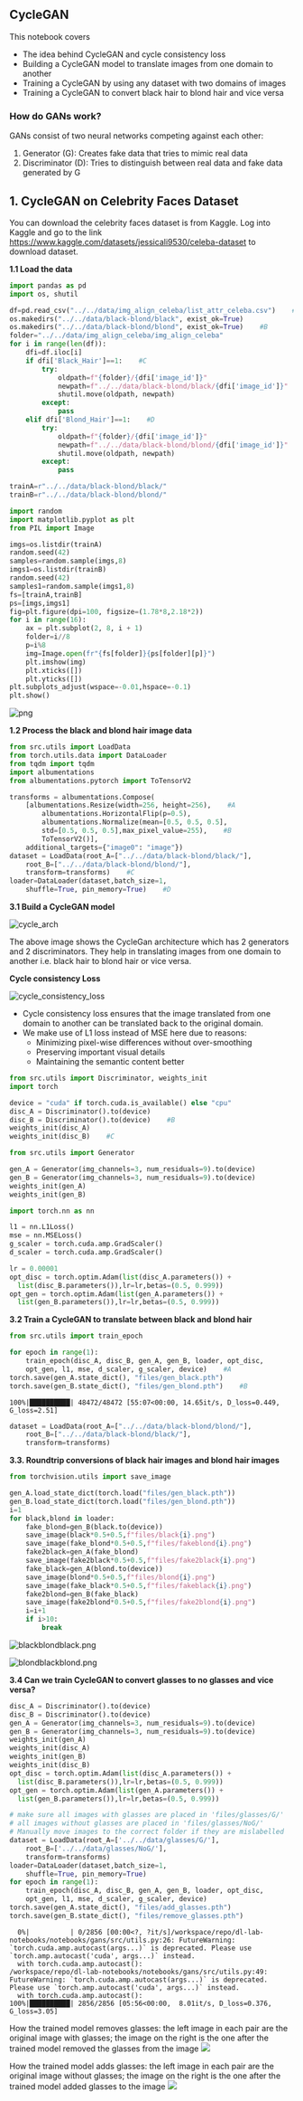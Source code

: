 ## CycleGAN

This notebook covers
* The idea behind CycleGAN and cycle consistency loss 
* Building a CycleGAN model to translate images from one domain to another 
* Training a CycleGAN by using any dataset with two domains of images
* Training a CycleGAN to convert black hair to blond hair and vice versa

### How do GANs work?

GANs consist of two neural networks competing against each other:

1. Generator (G): Creates fake data that tries to mimic real data
2. Discriminator (D): Tries to distinguish between real data and fake data generated by G

## 1. CycleGAN on Celebrity Faces Dataset
You can download the celebrity faces dataset is from Kaggle. Log into Kaggle and go to the link https://www.kaggle.com/datasets/jessicali9530/celeba-dataset to download dataset. 

**1.1 Load the data**


```python
import pandas as pd
import os, shutil

df=pd.read_csv("../../data/img_align_celeba/list_attr_celeba.csv")    #A
os.makedirs("../../data/black-blond/black", exist_ok=True)  
os.makedirs("../../data/black-blond/blond", exist_ok=True)    #B      
folder="../../data/img_align_celeba/img_align_celeba"
for i in range(len(df)):
    dfi=df.iloc[i]
    if dfi['Black_Hair']==1:    #C
        try:
            oldpath=f"{folder}/{dfi['image_id']}"
            newpath=f"../../data/black-blond/black/{dfi['image_id']}"
            shutil.move(oldpath, newpath)
        except:
            pass
    elif dfi['Blond_Hair']==1:    #D
        try:
            oldpath=f"{folder}/{dfi['image_id']}"
            newpath=f"../../data/black-blond/blond/{dfi['image_id']}"
            shutil.move(oldpath, newpath)
        except:
            pass
```


```python
trainA=r"../../data/black-blond/black/"
trainB=r"../../data/black-blond/blond/"

import random
import matplotlib.pyplot as plt
from PIL import Image

imgs=os.listdir(trainA)
random.seed(42)
samples=random.sample(imgs,8)
imgs1=os.listdir(trainB)
random.seed(42)
samples1=random.sample(imgs1,8)
fs=[trainA,trainB]
ps=[imgs,imgs1]
fig=plt.figure(dpi=100, figsize=(1.78*8,2.18*2))
for i in range(16):
    ax = plt.subplot(2, 8, i + 1)
    folder=i//8
    p=i%8
    img=Image.open(fr"{fs[folder]}{ps[folder][p]}")
    plt.imshow(img)
    plt.xticks([])
    plt.yticks([])
plt.subplots_adjust(wspace=-0.01,hspace=-0.1)
plt.show() 
```


![png](assets/cyclegans/CycleGAN_4_0.png)
    


**1.2 Process the black and blond hair image data**


```python
from src.utils import LoadData
from torch.utils.data import DataLoader
from tqdm import tqdm
import albumentations 
from albumentations.pytorch import ToTensorV2

transforms = albumentations.Compose(
    [albumentations.Resize(width=256, height=256),    #A
        albumentations.HorizontalFlip(p=0.5),
        albumentations.Normalize(mean=[0.5, 0.5, 0.5],
        std=[0.5, 0.5, 0.5],max_pixel_value=255),    #B
        ToTensorV2()],
    additional_targets={"image0": "image"}) 
dataset = LoadData(root_A=["../../data/black-blond/black/"],
    root_B=["../../data/black-blond/blond/"],
    transform=transforms)    #C
loader=DataLoader(dataset,batch_size=1,
    shuffle=True, pin_memory=True)    #D
```

**3.1 Build a CycleGAN model**

![cycle_arch](assets/cyclegans/cyclegan_arch.jpeg)

The above image shows the CycleGan architecture which has 2 generators and 2 discriminators. They help in translating images from one domain to another i.e. black hair to blond hair or vice versa.

**Cycle consistency Loss**

![cycle_consistency_loss](assets/cyclegans/cycle_consistency_loss.jpeg)

- Cycle consistency loss ensures that the image translated from one domain to another can be translated back to the original domain.
-  We make use of L1 loss instead of MSE here due to reasons:
    * Minimizing pixel-wise differences without over-smoothing
    * Preserving important visual details
    * Maintaining the semantic content better


```python
from src.utils import Discriminator, weights_init 
import torch

device = "cuda" if torch.cuda.is_available() else "cpu"
disc_A = Discriminator().to(device)
disc_B = Discriminator().to(device)    #B
weights_init(disc_A)
weights_init(disc_B)    #C
```


```python
from src.utils import Generator

gen_A = Generator(img_channels=3, num_residuals=9).to(device)
gen_B = Generator(img_channels=3, num_residuals=9).to(device)
weights_init(gen_A)
weights_init(gen_B)
```


```python
import torch.nn as nn

l1 = nn.L1Loss()
mse = nn.MSELoss()
g_scaler = torch.cuda.amp.GradScaler()
d_scaler = torch.cuda.amp.GradScaler()
```

```python
lr = 0.00001
opt_disc = torch.optim.Adam(list(disc_A.parameters()) + 
  list(disc_B.parameters()),lr=lr,betas=(0.5, 0.999))
opt_gen = torch.optim.Adam(list(gen_A.parameters()) + 
  list(gen_B.parameters()),lr=lr,betas=(0.5, 0.999))
```

**3.2 Train a CycleGAN to translate between black and blond hair**


```python
from src.utils import train_epoch

for epoch in range(1):
    train_epoch(disc_A, disc_B, gen_A, gen_B, loader, opt_disc,
    opt_gen, l1, mse, d_scaler, g_scaler, device)    #A
torch.save(gen_A.state_dict(), "files/gen_black.pth")
torch.save(gen_B.state_dict(), "files/gen_blond.pth")    #B
```
    100%|██████████| 48472/48472 [55:07<00:00, 14.65it/s, D_loss=0.449, G_loss=2.51]  



```python
dataset = LoadData(root_A=["../../data/black-blond/blond/"],
    root_B=["../../data/black-blond/black/"],
    transform=transforms)    
```

**3.3. Roundtrip conversions of black hair images and blond hair images**


```python
from torchvision.utils import save_image

gen_A.load_state_dict(torch.load("files/gen_black.pth"))
gen_B.load_state_dict(torch.load("files/gen_blond.pth"))
i=1
for black,blond in loader:
    fake_blond=gen_B(black.to(device))
    save_image(black*0.5+0.5,f"files/black{i}.png")
    save_image(fake_blond*0.5+0.5,f"files/fakeblond{i}.png")   
    fake2black=gen_A(fake_blond)
    save_image(fake2black*0.5+0.5,f"files/fake2black{i}.png")    
    fake_black=gen_A(blond.to(device))
    save_image(blond*0.5+0.5,f"files/blond{i}.png")
    save_image(fake_black*0.5+0.5,f"files/fakeblack{i}.png")
    fake2blond=gen_B(fake_black)
    save_image(fake2blond*0.5+0.5,f"files/fake2blond{i}.png")  
    i=i+1
    if i>10:
        break
```

![blackblondblack.png](assets/cyclegans/blackblondblack.png)




![blondblackblond.png](assets/cyclegans/blondblackblond.png)

**3.4 Can we train CycleGAN to convert glasses to no glasses and vice versa?**


```python
disc_A = Discriminator().to(device)
disc_B = Discriminator().to(device)
gen_A = Generator(img_channels=3, num_residuals=9).to(device)
gen_B = Generator(img_channels=3, num_residuals=9).to(device)
weights_init(gen_A)
weights_init(disc_A)
weights_init(gen_B)
weights_init(disc_B)
opt_disc = torch.optim.Adam(list(disc_A.parameters()) + 
  list(disc_B.parameters()),lr=lr,betas=(0.5, 0.999))
opt_gen = torch.optim.Adam(list(gen_A.parameters()) + 
  list(gen_B.parameters()),lr=lr,betas=(0.5, 0.999))

# make sure all images with glasses are placed in 'files/glasses/G/'
# all images without glasses are placed in 'files/glasses/NoG/'
# Manually move images to the correct folder if they are mislabelled
dataset = LoadData(root_A=['../../data/glasses/G/'],
    root_B=['../../data/glasses/NoG/'],
    transform=transforms)
loader=DataLoader(dataset,batch_size=1,
    shuffle=True, pin_memory=True)
for epoch in range(1):
    train_epoch(disc_A, disc_B, gen_A, gen_B, loader, opt_disc,
    opt_gen, l1, mse, d_scaler, g_scaler, device)
torch.save(gen_A.state_dict(), "files/add_glasses.pth")
torch.save(gen_B.state_dict(), "files/remove_glasses.pth")
```

      0%|          | 0/2856 [00:00<?, ?it/s]/workspace/repo/dl-lab-notebooks/notebooks/gans/src/utils.py:26: FutureWarning: `torch.cuda.amp.autocast(args...)` is deprecated. Please use `torch.amp.autocast('cuda', args...)` instead.
      with torch.cuda.amp.autocast():
    /workspace/repo/dl-lab-notebooks/notebooks/gans/src/utils.py:49: FutureWarning: `torch.cuda.amp.autocast(args...)` is deprecated. Please use `torch.amp.autocast('cuda', args...)` instead.
      with torch.cuda.amp.autocast():
    100%|██████████| 2856/2856 [05:56<00:00,  8.01it/s, D_loss=0.376, G_loss=3.05]


How the trained model removes glasses: the left image in each pair are the original image with glasses; the image on the right is the one after the trained model removed the glasses from the image
<img src="https://gattonweb.uky.edu/faculty/lium/ml/removeglasses.jpg" />   

How the trained model adds glasses: the left image in each pair are the original image without glasses; the image on the right is the one after the trained model added glasses to the image
<img src="https://gattonweb.uky.edu/faculty/lium/ml/addglasses.jpg" />   
